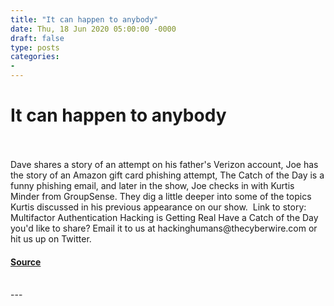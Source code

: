 ```yaml
---
title: "It can happen to anybody"
date: Thu, 18 Jun 2020 05:00:00 -0000
draft: false
type: posts
categories: 
- 
---
```

# It can happen to anybody

<br/>

<br/>
Dave shares a story of an attempt on his father's Verizon account, Joe has the story of an Amazon gift card phishing attempt, The Catch of the Day is a funny phishing email, and later in the show, Joe checks in with Kurtis Minder from GroupSense. They dig a little deeper into some of the topics Kurtis discussed in his previous appearance on our show.  Link to story: Multifactor Authentication Hacking is Getting Real Have a Catch of the Day you'd like to share? Email it to us at hackinghumans@thecyberwire.com or hit us up on Twitter.

#### [Source](https://thecyberwire.com/podcasts/hacking-humans/103/notes)

<br/>
---
